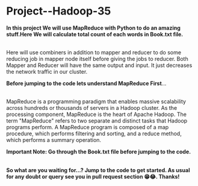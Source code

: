 # Project--Hadoop-35

<table>
  
**In this project We will use MapReduce with Python to do an amazing stuff.Here We will calculate total count of each words in Book.txt file.** <br></br>

Here will use combiners in addition to mapper and reducer to do some reducing job in mapper node itself before giving the jobs to reducer.
Both Mapper and Reducer will have the same output and input. It just decreases the network traffic in our cluster.

**Before jumping to the code lets understand MapReduce First**...<br></br>

MapReduce is a programming paradigm that enables massive scalability across hundreds or thousands of servers in a Hadoop cluster. As the processing component, MapReduce is the heart of Apache Hadoop. The term "MapReduce" refers to two separate and distinct tasks that Hadoop programs perform.
A MapReduce program is composed of a map procedure, which performs filtering and sorting, and a reduce method, which performs a summary operation.


**Important Note: Go through the Book.txt file before jumping to the code.**


</table>

**So what are you waiting for...? Jump to the code to get started. As usual for any doubt or query see you in pull request section 😁😂. Thanks!**


